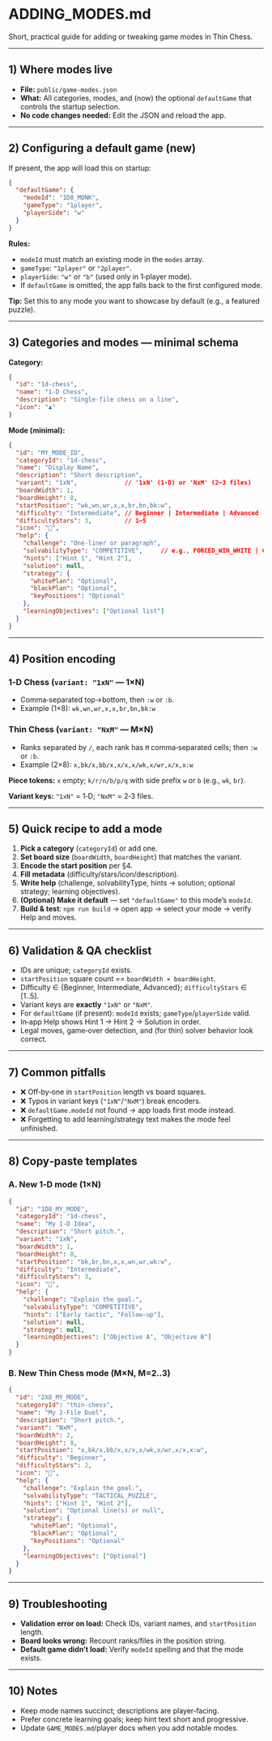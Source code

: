 # ADDING_MODES.md
Short, practical guide for adding or tweaking game modes in Thin Chess.

---

## 1) Where modes live
- **File:** `public/game-modes.json`
- **What:** All categories, modes, and (now) the optional `defaultGame` that controls the startup selection.
- **No code changes needed:** Edit the JSON and reload the app.

---

## 2) Configuring a default game (new)
If present, the app will load this on startup:

```json
{
  "defaultGame": {
    "modeId": "1D8_MONK",
    "gameType": "1player",
    "playerSide": "w"
  }
}
```

**Rules:**
- `modeId` must match an existing mode in the `modes` array.
- `gameType`: `"1player"` or `"2player"`.
- `playerSide`: `"w"` or `"b"` (used only in 1‑player mode).
- If `defaultGame` is omitted, the app falls back to the first configured mode.

**Tip:** Set this to any mode you want to showcase by default (e.g., a featured puzzle).

---

## 3) Categories and modes — minimal schema
**Category:**
```json
{
  "id": "1d-chess",
  "name": "1-D Chess",
  "description": "Single-file chess on a line",
  "icon": "♟️"
}
```

**Mode (minimal):**
```json
{
  "id": "MY_MODE_ID",
  "categoryId": "1d-chess",
  "name": "Display Name",
  "description": "Short description",
  "variant": "1xN",             // '1xN' (1-D) or 'NxM' (2–3 files)
  "boardWidth": 1,
  "boardHeight": 8,
  "startPosition": "wk,wn,wr,x,x,br,bn,bk:w",
  "difficulty": "Intermediate", // Beginner | Intermediate | Advanced
  "difficultyStars": 3,         // 1–5
  "icon": "🎯",
  "help": {
    "challenge": "One-liner or paragraph",
    "solvabilityType": "COMPETITIVE",     // e.g., FORCED_WIN_WHITE | COMPETITIVE | TACTICAL_PUZZLE | DRAWISH
    "hints": ["Hint 1", "Hint 2"],
    "solution": null,
    "strategy": {
      "whitePlan": "Optional",
      "blackPlan": "Optional",
      "keyPositions": "Optional"
    },
    "learningObjectives": ["Optional list"]
  }
}
```

---

## 4) Position encoding
### 1‑D Chess (`variant: "1xN"` — **1×N**)
- Comma‑separated top→bottom, then `:w` or `:b`.
- Example (1×8): `wk,wn,wr,x,x,br,bn,bk:w`

### Thin Chess (`variant: "NxM"` — **M×N**)
- Ranks separated by `/`, each rank has `M` comma‑separated cells; then `:w` or `:b`.
- Example (2×8): `x,bk/x,bb/x,x/x,x/wk,x/wr,x/x,x:w`

**Piece tokens:** `x` empty; `k/r/n/b/p/q` with side prefix `w` or `b` (e.g., `wk`, `br`).

**Variant keys:** `"1xN"` = 1‑D; `"NxM"` = 2‑3 files.

---

## 5) Quick recipe to add a mode
1. **Pick a category** (`categoryId`) or add one.
2. **Set board size** (`boardWidth`, `boardHeight`) that matches the variant.
3. **Encode the start position** per §4.
4. **Fill metadata** (difficulty/stars/icon/description).
5. **Write help** (challenge, solvabilityType, hints → solution; optional strategy; learning objectives).
6. **(Optional) Make it default** — set `"defaultGame"` to this mode’s `modeId`.
7. **Build & test**: `npm run build` → open app → select your mode → verify Help and moves.

---

## 6) Validation & QA checklist
- IDs are unique; `categoryId` exists.
- `startPosition` square count == `boardWidth × boardHeight`.
- Difficulty ∈ {Beginner, Intermediate, Advanced}; `difficultyStars` ∈ [1..5].
- Variant keys are **exactly** `"1xN"` or `"NxM"`.
- For `defaultGame` (if present): `modeId` exists; `gameType`/`playerSide` valid.
- In‑app Help shows Hint 1 → Hint 2 → Solution in order.
- Legal moves, game‑over detection, and (for thin) solver behavior look correct.

---

## 7) Common pitfalls
- ❌ Off‑by‑one in `startPosition` length vs board squares.
- ❌ Typos in variant keys (`"1xN"`/`"NxM"`) break encoders.
- ❌ `defaultGame.modeId` not found → app loads first mode instead.
- ❌ Forgetting to add learning/strategy text makes the mode feel unfinished.

---

## 8) Copy‑paste templates
### A. New 1‑D mode (1×N)
```json
{
  "id": "1D8_MY_MODE",
  "categoryId": "1d-chess",
  "name": "My 1-D Idea",
  "description": "Short pitch.",
  "variant": "1xN",
  "boardWidth": 1,
  "boardHeight": 8,
  "startPosition": "bk,br,bn,x,x,wn,wr,wk:w",
  "difficulty": "Intermediate",
  "difficultyStars": 3,
  "icon": "🎯",
  "help": {
    "challenge": "Explain the goal.",
    "solvabilityType": "COMPETITIVE",
    "hints": ["Early tactic", "Follow‑up"],
    "solution": null,
    "strategy": null,
    "learningObjectives": ["Objective A", "Objective B"]
  }
}
```

### B. New Thin Chess mode (M×N, M=2..3)
```json
{
  "id": "2X8_MY_MODE",
  "categoryId": "thin-chess",
  "name": "My 2‑File Duel",
  "description": "Short pitch.",
  "variant": "NxM",
  "boardWidth": 2,
  "boardHeight": 8,
  "startPosition": "x,bk/x,bb/x,x/x,x/wk,x/wr,x/x,x:w",
  "difficulty": "Beginner",
  "difficultyStars": 2,
  "icon": "🧩",
  "help": {
    "challenge": "Explain the goal.",
    "solvabilityType": "TACTICAL_PUZZLE",
    "hints": ["Hint 1", "Hint 2"],
    "solution": "Optional line(s) or null",
    "strategy": {
      "whitePlan": "Optional",
      "blackPlan": "Optional",
      "keyPositions": "Optional"
    },
    "learningObjectives": ["Optional"]
  }
}
```

---

## 9) Troubleshooting
- **Validation error on load:** Check IDs, variant names, and `startPosition` length.
- **Board looks wrong:** Recount ranks/files in the position string.
- **Default game didn’t load:** Verify `modeId` spelling and that the mode exists.

---

## 10) Notes
- Keep mode names succinct; descriptions are player‑facing.
- Prefer concrete learning goals; keep hint text short and progressive.
- Update `GAME_MODES.md`/player docs when you add notable modes.
